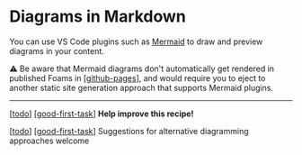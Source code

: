 # Diagrams in Markdown

You can use VS Code plugins such as [Mermaid](https://marketplace.visualstudio.com/items?itemName=bierner.markdown-mermaid) to draw and preview diagrams in your content.

⚠️ Be aware that Mermaid diagrams don't automatically get rendered in published Foams in [[github-pages]], and would require you to eject to another static site generation approach that supports Mermaid plugins.

---

[[todo]] [[good-first-task]] **Help improve this recipe!** 

[[todo]] [[good-first-task]] Suggestions for alternative diagramming approaches welcome

[//begin]: # "Autogenerated link references for markdown compatibility"
[github-pages]: github-pages "Github Pages"
[good-first-task]: good-first-task "Good First Task"
[todo]: todo "Todo"
[contribution-guide]: contribution-guide "Contribution Guide"
[//end]: # "Autogenerated link references"